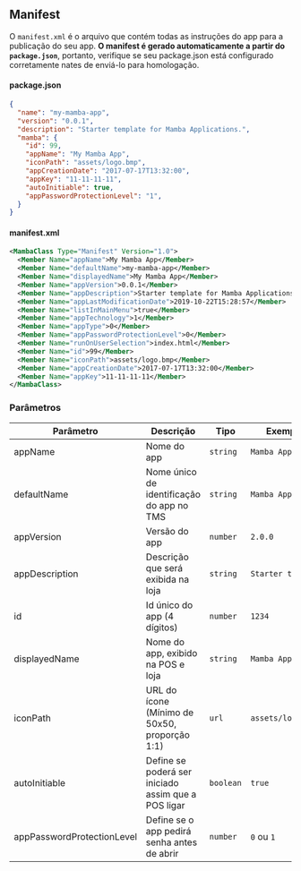 <!--
  @title: Manifest
-->

## Manifest

O `manifest.xml` é o arquivo que contém todas as instruções do app para a publicação do seu app. **O manifest é gerado automaticamente a partir do `package.json`**, portanto, verifique se seu package.json está configurado corretamente nates de enviá-lo para homologação.

#### package.json
```json
{
  "name": "my-mamba-app",
  "version": "0.0.1",
  "description": "Starter template for Mamba Applications.",
  "mamba": {
    "id": 99,
    "appName": "My Mamba App",
    "iconPath": "assets/logo.bmp",
    "appCreationDate": "2017-07-17T13:32:00",
    "appKey": "11-11-11-11",
    "autoInitiable": true,
    "appPasswordProtectionLevel": "1",
  }
}
```

#### manifest.xml
```xml
<MambaClass Type="Manifest" Version="1.0">
  <Member Name="appName">My Mamba App</Member>
  <Member Name="defaultName">my-mamba-app</Member>
  <Member Name="displayedName">My Mamba App</Member>
  <Member Name="appVersion">0.0.1</Member>
  <Member Name="appDescription">Starter template for Mamba Applications.</Member>
  <Member Name="appLastModificationDate">2019-10-22T15:28:57</Member>
  <Member Name="listInMainMenu">true</Member>
  <Member Name="appTechnology">1</Member>
  <Member Name="appType">0</Member>
  <Member Name="appPasswordProtectionLevel">0</Member>
  <Member Name="runOnUserSelection">index.html</Member>
  <Member Name="id">99</Member>
  <Member Name="iconPath">assets/logo.bmp</Member>
  <Member Name="appCreationDate">2017-07-17T13:32:00</Member>
  <Member Name="appKey">11-11-11-11</Member>
</MambaClass>
```


### Parâmetros

| Parâmetro                  | Descrição                                           | Tipo       | Exemplo           |
| -------------------------- | --------------------------------------------------- | ---------- | ----------------- |
| appName                    | Nome do app                                         | `string`   | `Mamba App`       |
| defaultName                | Nome único de identificação do app no TMS           | `string`   | `Mamba App`       |
| appVersion                 | Versão do app                                       | `number`   | `2.0.0`           |
| appDescription             | Descrição que será exibida na loja                  | `string`   | `Starter temp...` |
| id                         | Id único do app (4 dígitos)                         | `number`   | `1234`            |
| displayedName              | Nome do app, exibido na POS e loja                  | `string`   | `Mamba App`       |
| iconPath                   | URL do ícone (Mínimo de 50x50, proporção 1:1)       | `url`      | `assets/logo.bmp` |
| autoInitiable              | Define se poderá ser iniciado assim que a POS ligar | `boolean`  | `true`            |
| appPasswordProtectionLevel | Define se o app pedirá senha antes de abrir         | `number`   | `0` ou `1`        |
